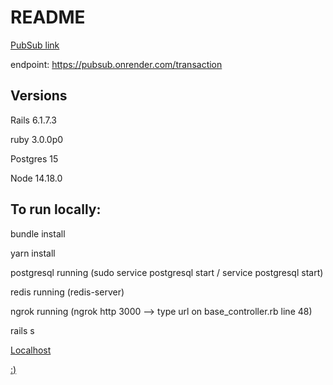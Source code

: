 # README

[PubSub link](https://pubsub.onrender.com)

endpoint: https://pubsub.onrender.com/transaction

## Versions
Rails 6.1.7.3

ruby 3.0.0p0

Postgres 15

Node 14.18.0


## To run locally:

bundle install

yarn install

postgresql running (sudo service postgresql start /  service postgresql start)

redis running (redis-server)

ngrok running (ngrok http 3000 --> type url on base_controller.rb line 48)

rails s

[Localhost](localhost:3000)

[:)](https://www.youtube.com/watch?v=dQw4w9WgXcQ)
